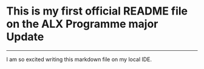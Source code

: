 # This is my first official README file on the ALX Programme major Update 
---
I am so excited writing this markdown file on my local IDE.
